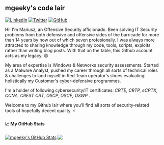 <!--
**mgeeky/mgeeky** is a ✨ _special_ ✨ repository because its `README.md` (this file) appears on your GitHub profile.

Here are some ideas to get you started:

- 🔭 I’m currently working on ...
- 🌱 I’m currently learning ...
- 👯 I’m looking to collaborate on ...
- 🤔 I’m looking for help with ...
- 💬 Ask me about ...
- 📫 How to reach me: ...
- 😄 Pronouns: ...
- ⚡ Fun fact: ...
-->

## mgeeky's code lair

<a href="https://www.linkedin.com/in/mariuszban/" target="_blank"><img src="https://img.shields.io/badge/LinkedIn-%230077B5.svg?&style=flat-square&logo=linkedin&logoColor=white" alt="LinkedIn"></a>
<a href="https://twitter.com/mariuszbit" target="_blank"><img src="https://img.shields.io/badge/-Twitter-1ca0f1?style=flat-square&labelColor=1ca0f1&logo=twitter&logoColor=white" alt="Twitter"></a>
<a href="https://github.com/mgeeky" target="_blank"><img src="https://img.shields.io/badge/-GitHub-181717?style=flat-square&logo=github" alt="GitHub"></a>

Hi! I'm Mariusz, an Offensive Security afficionado. Been solving IT Security problems from both defensive and offensive sides of the barricade for more than 14 years by now out of which seven profesionally. I was always more attracted to sharing knowledge through my code, tools, scripts, exploits rather than writing blog posts. With that on the table, this Github account acts as my legacy. 😄

My area of expertise is Windows & Networks security assessments. Started as a Malware Analyst, pushed my career through all sorts of technical roles & challenges to land myself in Red Team operator's shoes evaluating holistically my Customer's cyber-defensive programmes. 

I'm a holder of following cybersecurity/IT certificates: _CRTE, CRTP, eCPTX, CCNA, CREST CRT, OSCP, OSCE, OSWP_ . 

Welcome to my Github lair where you'll find all sorts of security-related tools of hopefully decent quality. ⚡

#### &#x1f4c8; My GitHub Stats

<a href="https://binary-offensive.com">
  <img align="center" src="https://github-readme-stats.vercel.app/api?username=mgeeky&show_icons=true&line_height=33&count_private=true&theme=vue-dark" alt="mgeeky's GitHub Stats" />
</a>

<a href="https://binary-offensive.com">
  <img align="center" src="https://github-readme-stats.vercel.app/api/top-langs/?username=mgeeky&&hide=cmake&langs_count=5&line_height=35&theme=vue-dark" />
</a>
